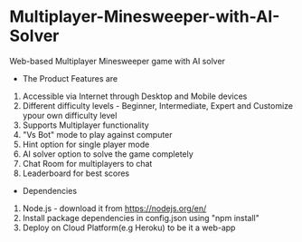 # Multiplayer-Minesweeper-with-AI-Solver
Web-based Multiplayer Minesweeper game with AI solver

- The Product Features are 
1) Accessible via Internet through Desktop and Mobile devices
2) Different difficulty levels - Beginner, Intermediate, Expert and Customize ypour own difficulty level
3) Supports Multiplayer functionality
4) "Vs Bot" mode to play against computer
5) Hint option for single player mode
6) AI solver option to solve the game completely
7) Chat Room for multiplayers to chat
8) Leaderboard for best scores

- Dependencies

1) Node.js - download it from https://nodejs.org/en/
2) Install package dependencies in config.json using "npm install"
3) Deploy on Cloud Platform(e.g Heroku) to be it a web-app
